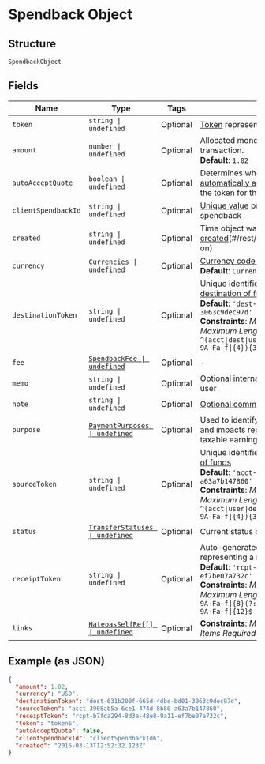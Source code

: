 
# Spendback Object

## Structure

`SpendbackObject`

## Fields

| Name | Type | Tags | Description |
|  --- | --- | --- | --- |
| `token` | `string \| undefined` | Optional | [Token](#/rest/models/structures/token) representing the resource |
| `amount` | `number \| undefined` | Optional | Allocated money to be sent in the transaction.<br>**Default**: `1.02` |
| `autoAcceptQuote` | `boolean \| undefined` | Optional | Determines whether the quote is [automatically accepted](#/rest/models/structures/auto-accept-quote) or if a `POST` utilizing the token for the quote is required. |
| `clientSpendbackId` | `string \| undefined` | Optional | [Unique value](#/rest/models/structures/client-transfer-id) provided by the client for the spendback |
| `created` | `string \| undefined` | Optional | Time object was [created](#/rest/models/structures/created-on)(#/rest/models/structures/created-on) |
| `currency` | [`Currencies \| undefined`](../../doc/models/currencies.md) | Optional | [Currency code type](#/rest/models/structures/country) for the object<br>**Default**: `Currencies.USD` |
| `destinationToken` | `string \| undefined` | Optional | Unique identifier representing the [destination of funds](#/rest/models/structures/destination-token)<br>**Default**: `'dest-631b200f-665d-4dbe-bd01-3063c9dec97d'`<br>**Constraints**: *Minimum Length*: `41`, *Maximum Length*: `41`, *Pattern*: `^(acct\|dest\|user)-[0-9A-Fa-f]{8}(?:-[0-9A-Fa-f]{4}){3}-[0-9A-Fa-f]{12}$` |
| `fee` | [`SpendbackFee \| undefined`](../../doc/models/spendback-fee.md) | Optional | - |
| `memo` | `string \| undefined` | Optional | Optional internal [memo](#/rest/models/structures/memo) not visible to the user |
| `note` | `string \| undefined` | Optional | [Optional comments](#/rest/models/structures/notes) visible to the user |
| `purpose` | [`PaymentPurposes \| undefined`](../../doc/models/payment-purposes.md) | Optional | Used to identify the [purpose of a payment](#/models/structures/payment-object) and impacts reporting and calculated taxable earnings (if utilizing tax services) |
| `sourceToken` | `string \| undefined` | Optional | Unique identifier representing the [source of funds](#/rest/models/structures/source-token)<br>**Default**: `'acct-3908ab5a-6ce1-474d-8b80-a63a7b147860'`<br>**Constraints**: *Minimum Length*: `41`, *Maximum Length*: `41`, *Pattern*: `^(acct\|user\|dest)-[0-9A-Fa-f]{8}(?:-[0-9A-Fa-f]{4}){3}-[0-9A-Fa-f]{12}$` |
| `status` | [`TransferStatuses \| undefined`](../../doc/models/transfer-statuses.md) | Optional | Current status of a [transfer](#/rest/models/structures/transfer) |
| `receiptToken` | `string \| undefined` | Optional | Auto-generated unique identifier representing a receipt, prefixed with `rcpt-`.<br>**Default**: `'rcpt-b7fda294-8d3a-48e8-9a11-ef7be07a732c'`<br>**Constraints**: *Minimum Length*: `41`, *Maximum Length*: `41`, *Pattern*: `^rcpt-[0-9A-Fa-f]{8}(?:-[0-9A-Fa-f]{4}){3}-[0-9A-Fa-f]{12}$` |
| `links` | [`HateoasSelfRef[] \| undefined`](../../doc/models/hateoas-self-ref.md) | Optional | **Constraints**: *Minimum Items*: `1`, *Unique Items Required* |

## Example (as JSON)

```json
{
  "amount": 1.02,
  "currency": "USD",
  "destinationToken": "dest-631b200f-665d-4dbe-bd01-3063c9dec97d",
  "sourceToken": "acct-3908ab5a-6ce1-474d-8b80-a63a7b147860",
  "receiptToken": "rcpt-b7fda294-8d3a-48e8-9a11-ef7be07a732c",
  "token": "token6",
  "autoAcceptQuote": false,
  "clientSpendbackId": "clientSpendbackId6",
  "created": "2016-03-13T12:52:32.123Z"
}
```

